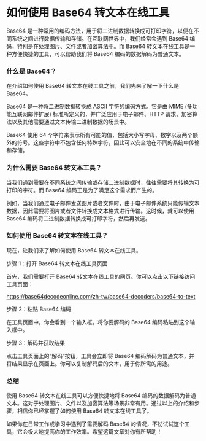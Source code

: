 如何使用 Base64 转文本在线工具
===================

Base64 是一种常用的编码方法，用于将二进制数据转换成可打印字符，以便在不同系统之间进行数据传输和存储。在互联网世界中，我们经常会遇到 Base64 编码，特别是在处理图片、文件或者加密算法中。而 Base64 转文本在线工具是一种方便快捷的工具，可以帮助我们将 Base64 编码的数据解码为普通文本。

### 什么是 Base64？

在介绍如何使用 Base64 转文本在线工具之前，我们先来了解一下什么是 Base64。

Base64 是一种将二进制数据转换成 ASCII 字符的编码方式。它是由 MIME (多功能互联网邮件扩展) 标准所定义的，并广泛应用于电子邮件、HTTP 请求、加密算法以及其他需要通过文本传输二进制数据的场景中。

Base64 使用 64 个字符来表示所有可能的值，包括大小写字母、数字以及两个额外的符号。这些字符中不包含任何特殊字符，因此可以安全地在不同的系统中传输和存储。

### 为什么需要 Base64 转文本工具？

当我们遇到需要在不同系统之间传输或存储二进制数据时，往往需要将其转换为可打印的字符。而 Base64 编码正是为了满足这个需求而产生的。

例如，当我们通过电子邮件发送图片或者文件时，由于电子邮件系统只能传输文本数据，因此需要将图片或者文件转换成文本格式进行传输。这时候，就可以使用 Base64 编码将二进制数据转换成可打印字符，然后再发送。

### 如何使用 Base64 转文本在线工具？

现在，让我们来了解如何使用 Base64 转文本在线工具。

步骤 1：打开 Base64 转文本在线工具页面

首先，我们需要打开 Base64 转文本在线工具的网页。你可以点击以下链接访问工具页面：

<https://base64decodeonline.com/zh-tw/base64-decoders/base64-to-text>

步骤 2：粘贴 Base64 编码

在工具页面中，你会看到一个输入框。将你要解码的 Base64 编码粘贴到这个输入框中。

步骤 3：解码并获取结果

点击工具页面上的“解码”按钮，工具会立即将 Base64 编码解码为普通文本，并将结果显示在页面上。你可以复制解码后的文本，用于你所需的用途。

### 总结

使用 Base64 转文本在线工具可以方便快捷地将 Base64 编码的数据解码为普通文本。这对于处理图片、文件以及加密算法等场景非常有用。通过以上的介绍和步骤，相信你已经掌握了如何使用 Base64 转文本在线工具了。

如果你在日常工作或学习中遇到了需要解码 Base64 的情况，不妨试试这个工具，它会极大地提高你的工作效率。希望这篇文章对你有所帮助！
